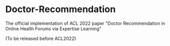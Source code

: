 # Doctor-Recommendation
The official implementation of ACL 2022 paper "Doctor Recommendation in Online Health Forums via Expertise Learning"

(To be released before ACL2022)
